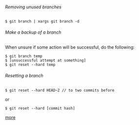 ###### Removing unused branches

    $ git branch | xargs git branch -d


###### Make a backup of a branch

When unsure if some action will be successful, do the following:

    $ git branch temp
    $ [unsuccessful attempt at something]
    $ git reset --hard temp


###### Resetting a branch

    $ git reset --hard HEAD~2 // to two commits before

or

    $ git reset --hard [commit hash]

[more](http://git-scm.com/docs/git-reset)
